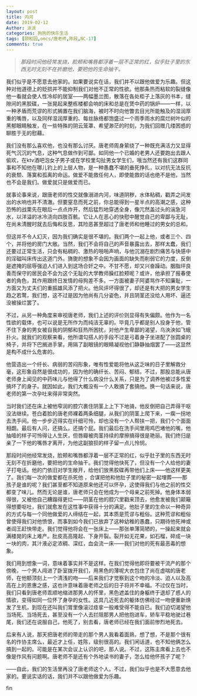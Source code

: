 ```yaml
---
layout: post
title: 内河
date: 2019-02-12
Author: 派派
categories: 狗狗的快乐生活
tags: [颐和园,omcs/唐老师,陈段,NC-17]
comments: true
---
```


>*那段时间他经常发烧，脸颊和嘴唇都浮着一层不正常的红，似乎肚子里的东西无时无刻不在折磨他，要把他的生命抽干。*


我们似乎是不愿意去他家的。如果要说实在话，我们并不以跟他做爱为乐趣。但这种对他道德上的贬损并不能抑制我们对他不正常的性欲。他那条热而粘软的裂缝像他一看就会使人性冷却的居室——两幅墨兰图，散落在各处柜子上落灰的书本，缝隙间的黑胶碟，一张晃起来整栋楼都会响的床和总是在煲中药的锅炉——一样，以一种矛盾而荒谬的形式搁置在我们脑海，被时不时向他瞥去目光所能触及的湿润厚重的嘴唇，以及同样湿润厚重的、每丝脉络都饱盛过一个雨季雨水的腐烂树叶似的黑郁眼睛触发，在一些特殊的阴云笼罩、希望渺茫的时刻，为我们回赠几缕困惑的聊胜于无的慰藉。


我们没有那么喜欢他，也没有那么讨厌。唐老师周身萦绕了一种既充满活力又显得死气沉沉的气息，这种气息做作到可鄙。如同他一个已婚的老男人还要跑出去跟人偷欢，在ktv酒吧泡女子男子或在学校里勾扯男女学生们，哦当然还有我们这群同事和不知他在哪儿钓上的上层人物，是一种愚蠢不堪的垂死挣扎，以对抗无法反抗的衰颓、落寞和孤离的命运。做爱不能救任何人，即使能救的话也绝不是他，当然也不会是我们。做爱就只是做爱而已。


就事论事来说，跟唐老师的性交就像溺进内河，味道阴秽，水体粘稠，戳弄之间发出的水响也并不清澈。但要窒息而死之前，你总能得到一星半点的高潮之感，这种恐怖的战栗先在眼后一点点炸开，然后猛烈地穿透全身，像兀然盖过头的湍急河水，以洋溢的冰冷浇向四肢百骸。它让人在恶心的快慰中醒觉自己的卑鄙与无耻，在尚未清醒时就去后悔和反思，其险恶甚至超过了唐老师和他睡过的男女的总和。


但这并不令人幻灭，因为我们确实是很不堪的。我们两个一起上他，或者三个、四个，并将他的房门大敞。当然，我们不会将自己的声音暴露出去，那样太蠢，我们还要过正常生活，只会有粘稠的、激热的啪啪声响，与他沉溺在剧烈痛苦与快感中的淫磁叫床传出这道门外。旖旎的想象不会因为画面的缺失而削弱它的力度，反倒是遮掩的屈辱强迫人们进入到这场合奸之中。不甘不愿，却又兴奋躁动。胭脂坪良善而保守的居民会不会为这个无耻的大学教师臊红脸颊呢？或许，他承担了报春使者的角色，其作用跟终日发情的母狗差不多。一方面被妻子阿婆骂作不知廉耻，一方面又为丈夫们的重振雄风添了把火。他风评坏得很了，却还是有大把的男女学生趋之若鹜，我们想，这不过是因为他尚有几分姿色，并且阴茎还没给人用坏、逼还没被操烂罢了。


不过，从另一种角度来审视唐老师，我们上述的评价则显得有失偏颇。他作为一名性欲的载体，也可以说是无所作为而纯洁无辜的。毕竟几乎都是别人投身于他，管不住下身的男女被自我的阴郁和狂热所困扰，对他产生卑鄙的渴望，乌泱泱如飞蛾扑火。就我们的观察来看，他所谓勾搭人的手段不过是弓着身子坐进配了张圆桌的椅子，并将下巴搁进手掌，用隔了副眼镜的眼睛凝视他们静静抽烟罢了——这显然是构不成什么危害的。


他营造出一个纤长、病弱的苦闷形象，唯有性爱能将他从这乏味的日子里解救分毫，这形象自然是很成功的，因为他的确纤长、苦闷、郁结，不过，那股总能从唐老师身上闻见的中药味儿与他得了什么病没什么关系，只是为了调养他被过多性爱搞坏了的身子。就因如此，我们大概没有一个人敢摘了套搞他。换一句话来说，唐老师的第一次孕吐来得非常突然。


当时我们还在床上被他窄润的腔穴裹住阴茎上上下下地骑，他反倒把自己弄得干呕没法继续。苍白着脸的唐老师裸着两条细腿，从我们的阴茎上爬下来，一瘸一拐地去洗手间。他一步步迈得实在纤细可怜，却也没有一个人帮扶一把，我们个个面面相觑。最后有人问，还搞么。还搞个屁。我们最后在洗手间里用鸡巴堵他的嘴，他抽噎的样子可怜得让人生厌，但唇瓣被肉茎持续的摩擦搞得很是艳丽。我们终归是亲了一下他的嘴唇才离开，为他这副狼狈的样子留一点儿怜悯。


那段时间他经常发烧，脸颊和嘴唇都浮着一层不正常的红，似乎肚子里的东西无时无刻不在折磨他，要把他的生命抽干。我们觉得他快死了，但没有一个人给他的妻子打电话。他的门依旧对学生敞开，给他们放黑胶碟再带他们上床——他这样更美了。我们每一次的做爱都在杀死他 ，合谋把他和他肚子里的秘密一起埋葬——那孩子是谁的呢？我们甚至都不知道原来他还可以怀孕，这使得我们与他之前的性交都变了味儿。然而无论是谁，唐老师只会在他成为一个母亲之前死掉。他身体本弱得很，又被他自己糟蹋得更烂——阴茎在他的腔穴里戳来顶去，他愈发被我们颠簸得想要呕吐，我们就愈发在这性事中获得十分的满足。他肚子里的生命以一种奇异的方式与每一个同他做爱的人缔结在一起，其本质是荒谬与粗俗。这种荒谬和粗俗曾使得我们对他愤恨，而事到如今我们已放弃了这种幼稚的愚蠢，只期待他死神或者阎王赶快带走。我们觉得他将会在一张床上——那张单薄简陋的，一操起来就会满楼晃的床上难产。肚皮高高隆起、下身开裂。裂开如无花果，如石榴，碎成一块一块的肉，其汁液必定浓稠、深红，血会流一床——我们对他的死有最恶毒的想象。


我们用到想象一词，意味着事实并不是这样。在我们觉得他即将要被干流产的那个傍晚，一个男人闯进了卧室拨开我们，用黑色的薄呢大衣包住了尚在虚喘的唐老师，在他额顶刻上一个清浅的吻——后来我们才觉察到这个吻的冷淡、迫人以及高高在上的恩惠之感，这也许意味着唐老师之后的日子将并不幸福。不过仅在当时，我们只看到唐老师乖顺地缩进那男人的怀里，黑色遮盖住的身躯终于退却了惑人的情欲，变得如同一位怀了身孕的女性。这具几近死去的躯体仿佛经过一吻便重新焕发了生机，到现在还叫我们胃里像滚过痉挛一般难受得不能自已。我们迫切渴望他当场死、当场死去，甚至没有一个人去拦阻那男人把他抱进车，轿车平稳地驶过巷尾，我们还在说服自己，他死了，别去看，唐老师已经在我们面前惨烈地死去。


后来有人说，那天把唐老师的带走的那个男人我看着面熟，想了想，不是那个很有名的作协主席么，最近才上任，姓陈，级别很高的。我们闲话道，也不知他俩怎么搞到一起的。可能是在某次会议上认识的吧，那人说。不过，这陈主席看上去也不像是作风有问题啊。唐老师不是还有个外地读书的妻子，怎么给他怀孩子了呢？


——自此，我们的生活里再没了唐老师这个人。不过，我们似乎也是不大愿意去他家的。要说实话的话，我们并不以跟他做爱为乐趣。



fin
